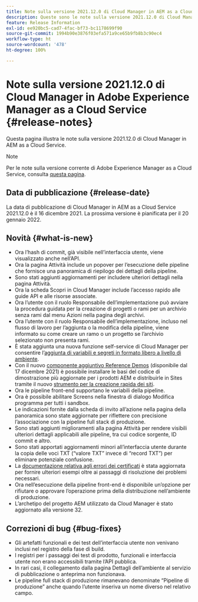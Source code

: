 ```yaml
---
title: Note sulla versione 2021.12.0 di Cloud Manager in AEM as a Cloud Service
description: Queste sono le note sulla versione 2021.12.0 di Cloud Manager in AEM as a Cloud Service.
feature: Release Information
exl-id: ee920bc5-cad7-4fac-bf73-bc1178699f90
source-git-commit: 1994b90e3876f03efa571a9ce65b9fb8b3c90ec4
workflow-type: ht
source-wordcount: '478'
ht-degree: 100%

---
```


# Note sulla versione 2021.12.0 di Cloud Manager in Adobe Experience Manager as a Cloud Service {#release-notes}

Questa pagina illustra le note sulla versione 2021.12.0 di Cloud Manager in AEM as a Cloud Service.

>[!NOTE]
>
>Per le note sulla versione corrente di Adobe Experience Manager as a Cloud Service, consulta [questa pagina](/help/release-notes/release-notes-cloud/release-notes-current.md).

## Data di pubblicazione {#release-date}

La data di pubblicazione di Cloud Manager in AEM as a Cloud Service 2021.12.0 è il 16 dicembre 2021. La prossima versione è pianificata per il 20 gennaio 2022.

## Novità {#what-is-new}

* Ora l’hash di commit, già visibile nell’interfaccia utente, viene visualizzato anche nell’API.
* Ora la pagina Attività include un popover per l’esecuzione delle pipeline che fornisce una panoramica di riepilogo dei dettagli della pipeline.
* Sono stati aggiunti aggiornamenti per includere ulteriori dettagli nella pagina Attività.
* Ora la scheda Scopri in Cloud Manager include l’accesso rapido alle guide API e alle risorse associate.
* Ora l’utente con il ruolo Responsabile dell’implementazione può avviare la procedura guidata per la creazione di progetti o rami per un archivio senza rami dal menu Azioni nella pagina degli archivi.
* Ora l’utente con il ruolo Responsabile dell’implementazione, incluso nel flusso di lavoro per l’aggiunta o la modifica della pipeline, viene informato su come creare un ramo o un progetto se l’archivio selezionato non presenta rami.
* È stata aggiunta una nuova funzione self-service di Cloud Manager per consentire l’[aggiunta di variabili e segreti in formato libero a livello di ambiente](/help/implementing/cloud-manager/environment-variables.md).
* Con il nuovo [componente aggiuntivo Reference Demos](/help/journey-sites/demos-add-on/overview.md) (disponibile dal 17 dicembre 2021) è possibile installare le basi del codice di dimostrazione più aggiornate per i prodotti AEM e distribuirle in Sites tramite il nuovo [strumento per la creazione rapida dei siti](/help/journey-sites/quick-site/overview.md).
* Ora le pipeline front-end supportano le variabili della pipeline.
* Ora è possibile abilitare Screens nella finestra di dialogo Modifica programma per tutti i sandbox.
* Le indicazioni fornite dalla scheda di invito all’azione nella pagina della panoramica sono state aggiornate per riflettere con precisione l’associazione con la pipeline full stack di produzione.
* Sono stati aggiunti miglioramenti alla pagina Attività per rendere visibili ulteriori dettagli applicabili alle pipeline, tra cui codice sorgente, ID commit e altro.
* Sono stati apportati aggiornamenti minori all’interfaccia utente durante la copia delle voci TXT (“valore TXT” invece di “record TXT”) per eliminare potenziale confusione.
* La [documentazione relativa agli errori dei certificati](/help/implementing/cloud-manager/managing-ssl-certifications/add-ssl-certificate.md#certificate-errors) è stata aggiornata per fornire ulteriori esempi oltre ai passaggi di risoluzione dei problemi necessari.
* Ora nell’esecuzione della pipeline front-end è disponibile un’opzione per rifiutare o approvare l’operazione prima della distribuzione nell’ambiente di produzione.
* L’archetipo del progetto AEM utilizzato da Cloud Manager è stato aggiornato alla versione 32.


## Correzioni di bug {#bug-fixes}

* Gli artefatti funzionali e dei test dell’interfaccia utente non venivano inclusi nel registro della fase di build.
* I registri per i passaggi dei test di prodotto, funzionali e interfaccia utente non erano accessibili tramite l’API pubblica.
* In rari casi, il collegamento dalla pagina Dettagli dell’ambiente al servizio di pubblicazione o anteprima non funzionava.
* Le pipeline full stack di produzione rimanevano denominate “Pipeline di produzione” anche quando l’utente inseriva un nome diverso nel relativo campo.
